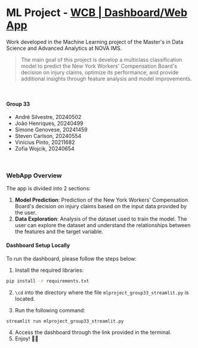 # ML Project - [WCB | Dashboard/Web App](https://mlproject-wcb-group33.streamlit.app/)

Work developed in the Machine Learning project of the Master's in Data Science and Advanced Analytics at NOVA IMS.

> The main goal of this project is develop a multiclass classification model to predict the New York Workers' Compensation Board's decision on injury claims, optimize its performance, and provide additional insights through feature analysis and model improvements.

<br>

#### Group 33

- André Silvestre, 20240502
- João Henriques, 20240499
- Simone Genovese, 20241459
- Steven Carlson, 20240554
- Vinícius Pinto, 20211682
- Zofia Wojcik, 20240654
  
<br>

### WebApp Overview

The app is divided into 2 sections:

1. **Model Prediction**: Prediction of the New York Workers' Compensation Board's decision on injury claims based on the input data provided by the user.
2. **Data Exploration**: Analysis of the dataset used to train the model. The user can explore the dataset and understand the relationships between the features and the target variable.

#### Dashboard Setup Locally

To run the dashboard, please follow the steps below:

1. Install the required libraries:

```bash
pip install -r requirements.txt
```

2. `\cd` into the directory where the file `mlproject_group33_streamlit.py` is located.

3. Run the following command:

```bash
streamlit run mlproject_group33_streamlit.py
```

4. Access the dashboard through the link provided in the terminal.
5. Enjoy! 🚀🔎
